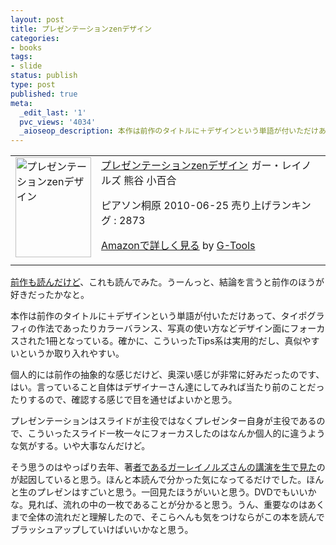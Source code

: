 ```yaml
---
layout: post
title: プレゼンテーションzenデザイン
categories:
- books
tags:
- slide
status: publish
type: post
published: true
meta:
  _edit_last: '1'
  pvc_views: '4034'
  _aioseop_description: 本作は前作のタイトルに＋デザインという単語が付いただけあって、タイポグラフィの作法であったりカラーバランス、写真の使い方などデザイン面にフォーカスされた1冊となっている。確かに、こういったTips系は実用的だし、真似やすいというか取り入れやすい。
---
```

<table border="0" cellpadding="5">
<tbody>
<tr>
<td valign="top"><a href="http://www.amazon.co.jp/exec/obidos/ASIN/4894713993/warikiru-22/ref=nosim/" target="_blank"><img class="fig" src="http://ecx.images-amazon.com/images/I/51F1nBPMUUL._SL160_.jpg" border="0" alt="プレゼンテーションzenデザイン" width="121" height="160" /></a></td>
<td valign="top"><span><a href="http://www.amazon.co.jp/%E3%83%97%E3%83%AC%E3%82%BC%E3%83%B3%E3%83%86%E3%83%BC%E3%82%B7%E3%83%A7%E3%83%B3zen%E3%83%87%E3%82%B6%E3%82%A4%E3%83%B3-%E3%82%AC%E3%83%BC%E3%83%BB%E3%83%AC%E3%82%A4%E3%83%8E%E3%83%AB%E3%82%BA/dp/4894713993%3FSubscriptionId%3D15SMZCTB9V8NGR2TW082%26tag%3Dwarikiru-22%26linkCode%3Dxm2%26camp%3D2025%26creative%3D165953%26creativeASIN%3D4894713993" target="_blank">プレゼンテーションzenデザイン</a><img style="border: none;" src="http://www.assoc-amazon.jp/e/ir?t=warikiru-22&amp;l=ur2&amp;o=9" alt="" width="1" height="1" />
ガー・レイノルズ 熊谷 小百合 </span>&nbsp;

<span>ピアソン桐原  2010-06-25
売り上げランキング : 2873</span>

<span><a href="http://www.amazon.co.jp/%E3%83%97%E3%83%AC%E3%82%BC%E3%83%B3%E3%83%86%E3%83%BC%E3%82%B7%E3%83%A7%E3%83%B3zen%E3%83%87%E3%82%B6%E3%82%A4%E3%83%B3-%E3%82%AC%E3%83%BC%E3%83%BB%E3%83%AC%E3%82%A4%E3%83%8E%E3%83%AB%E3%82%BA/dp/4894713993%3FSubscriptionId%3D15SMZCTB9V8NGR2TW082%26tag%3Dwarikiru-22%26linkCode%3Dxm2%26camp%3D2025%26creative%3D165953%26creativeASIN%3D4894713993" target="_blank">Amazonで詳しく見る</a></span> <span>by <a href="http://www.goodpic.com/mt/aws/index.html">G-Tools</a></span></td>
</tr>
</tbody>
</table>
<a href="http://t32k.me/mol/2009/10/prezentation-zen/">前作も読んだけど</a>、これも読んでみた。うーんっと、結論を言うと前作のほうが好きだったかなと。

<!--more-->

本作は前作のタイトルに＋デザインという単語が付いただけあって、タイポグラフィの作法であったりカラーバランス、写真の使い方などデザイン面にフォーカスされた1冊となっている。確かに、こういったTips系は実用的だし、真似やすいというか取り入れやすい。

個人的には前作の抽象的な感じだけど、奥深い感じが非常に好みだったのです、はい。言っていること自体はデザイナーさん達にしてみれば当たり前のことだったりするので、確認する感じで目を通せばよいかと思う。

プレゼンテーションはスライドが主役ではなくプレゼンター自身が主役であるので、こういったスライド一枚一々にフォーカスしたのはなんか個人的に違うような気がする。いや大事なんだけど。

そう思うのはやっぱり去年、著<a href="http://t32k.me/mol/2010/12/the-naked-presenter/">者であるガーレイノルズさんの講演を生で見た</a>のが起因していると思う。ほんと本読んで分かった気になってるだけでした。ほんと生のプレゼンはすごいと思う。一回見たほうがいいと思う。DVDでもいいかな。見れば、流れの中の一枚であることが分かると思う。うん、重要なのはあくまで全体の流れだと理解したので、そこらへんも気をつけならがこの本を読んでブラッシュアップしていけばいいかなと思う。
